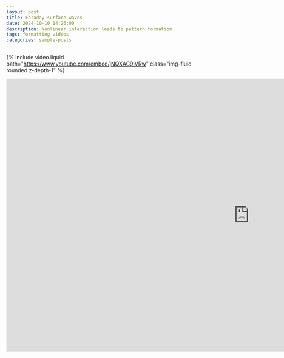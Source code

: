```yaml
---
layout: post
title: Faraday surface waves
date: 2024-10-10 14:26:00
description: Nonlinear interaction leads to pattern formation
tags: formatting videos
categories: sample-posts
---
```


{% include video.liquid path="https://www.youtube.com/embed/jNQXAC9IVRw" class="img-fluid rounded z-depth-1" %}


<iframe width="1280" height="720" src="https://www.youtube.com/embed/huc-Eri5kQ4" title="Washing machine waves" frameborder="0" allow="accelerometer; autoplay; clipboard-write; encrypted-media; gyroscope; picture-in-picture; web-share" referrerpolicy="strict-origin-when-cross-origin" allowfullscreen></iframe>
